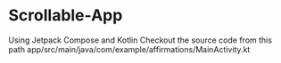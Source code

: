# Scrollable-App
Using Jetpack Compose and Kotlin
Checkout the source code from this path app/src/main/java/com/example/affirmations/MainActivity.kt

[](https://github.com/AVidhanR/Scrollable-App/blob/master/Scrollable-App.gif)

